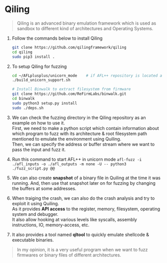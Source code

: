 # Qiling

> Qiling is an advanced binary emulation framework which is used as sandbox to different kind of architectures and Operating Systems.

1. Follow the commands below to install Qiling

    ```bash
    git clone https://github.com/qilingframework/qiling
    cd qiling
    sudo pip3 install .
    ```

2. To setup Qiling for fuzzing

    ```bash
    cd ~/AFLplusplus/unicorn_mode    # if AFL++ repository is located at home directory
    ./build_unicorn_support.sh

    # Install Binwalk to extract filesystem from firmware
    git clone https://github.com/ReFirmLabs/binwalk.git
    cd binwalk
    sudo python3 setup.py install
    sudo ./deps.sh
    ```

3. We can check the fuzzing directory in the Qiling repository as an example on how to use it.\
First, we need to make a python script which contain information about which program to fuzz with its architecture & root filesystem path mentioned to emulate the environment using Quiling.\
Then, we can specify the address or buffer stream where we want to pass the input and fuzz it.

4. Run this command to start AFL++ in unicorn mode `afl-fuzz -i ./afl_inputs -o ./afl_outputs -m none -U -- python3 ./fuzz_script.py @@`

5. We can also create **snapshot** of a binary file in Quiling at the time it was running.
And, then use that snapshot later on for fuzzing by changing the buffers at some addresses.

6. When traiging the crash, we can also do the crash analysis and try to exploit it using Quiling.\
As it provides **API access** to the register, memory, filesystem, operating system and debugger.\
It also allow hooking at various levels like syscalls, assembly instructions, IO, memory-access, etc.

7. It also provides a tool named **qltool** to quickly emulate shellcode & executable binaries.

> In my opinion, it is a very useful program when we want to fuzz firmwares or binary files of different architectures.
